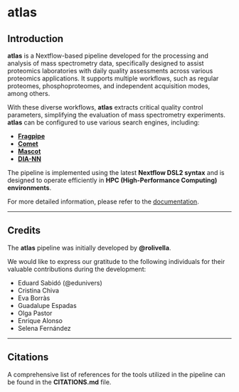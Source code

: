 # atlas

## Introduction

**atlas** is a Nextflow-based pipeline developed for the processing and analysis of mass spectrometry data, specifically designed to assist proteomics laboratories with daily quality assessments across various proteomics applications. It supports multiple workflows, such as regular proteomes, phosphoproteomes, and independent acquisition modes, among others.

With these diverse workflows, **atlas** extracts critical quality control parameters, simplifying the evaluation of mass spectrometry experiments. **atlas** can be configured to use various search engines, including:

- **[Fragpipe](https://fragpipe.nesvilab.org/)** 
- **[Comet](http://comet-ms.sourceforge.net/)**
- **[Mascot](https://www.matrixscience.com)**
- **[DIA-NN](https://github.com/vdemichev/DiaNN)**

The pipeline is implemented using the latest **Nextflow DSL2 syntax** and is designed to operate efficiently in **HPC (High-Performance Computing) environments**.

For more detailed information, please refer to the [documentation](https://github.com/proteomicsunitcrg/atlas/wiki).

---

## Credits

The **atlas** pipeline was initially developed by **@rolivella**.

We would like to express our gratitude to the following individuals for their valuable contributions during the development:

- Eduard Sabidó (@edunivers)
- Cristina Chiva
- Eva Borràs
- Guadalupe Espadas
- Olga Pastor
- Enrique Alonso
- Selena Fernández

---

## Citations

A comprehensive list of references for the tools utilized in the pipeline can be found in the **CITATIONS.md** file.
